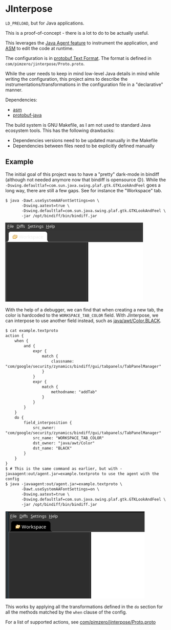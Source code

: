 JInterpose
==========

`LD_PRELOAD`, but for Java applications.

This is a proof-of-concept - there is a lot to do to be actually useful.

This leverages the [Java Agent
feature](https://docs.oracle.com/javase/9/docs/api/java/lang/instrument/package-summary.html)
to instrument the application, and [ASM](https://asm.ow2.io/) to edit the code
at runtime.

The configuration is in [protobuf Text
Format](https://developers.google.com/protocol-buffers/docs/text-format-spec).
The format is defined in `com/pimzero/jinterpose/Proto.proto`.

While the user needs to keep in mind low-level Java details in mind while
writing the configuration, this project aims to describe the
instrumentations/transformations in the configuration file in a "declarative"
manner.

Dependencies:

 - [asm](https://asm.ow2.io/)
 - [protobuf-java](https://search.maven.org/artifact/com.google.protobuf/protobuf-java)

The build system is GNU Makefile, as I am not used to standard Java ecosystem
tools. This has the following drawbacks:

 - Dependencies versions need to be updated manually in the Makefile
 - Dependencies between files need to be explicitly defined manually

## Example

The initial goal of this project was to have a "pretty" dark-mode in bindiff
(although not needed anymore now that bindiff is opensource 😊). While the
`-Dswing.defaultlaf=com.sun.java.swing.plaf.gtk.GTKLookAndFeel` goes a long
way, there are still a few gaps. See for instance the "Workspace" tab.

```
$ java -Dawt.useSystemAAFontSettings=on \
       -Dswing.aatext=true \
       -Dswing.defaultlaf=com.sun.java.swing.plaf.gtk.GTKLookAndFeel \
       -jar /opt/bindiff/bin/bindiff.jar
```

![The Workspace tab has white text on a white background](docs/without.png)

With the help of a debugger, we can find that when creating a new tab, the
color is hardcoded to the `WORKSPACE_TAB_COLOR` field. With JInterpose, we can
interpose to use another field instead, such as
[java/awt/Color.BLACK](https://docs.oracle.com/javase/7/docs/api/java/awt/Color.html#BLACK).

```
$ cat example.textproto
action {
	when {
		and {
			expr {
				match {
					classname: "com/google/security/zynamics/bindiff/gui/tabpanels/TabPanelManager"
				}
			}
			expr {
				match {
					methodname: "addTab"
				}
			}
		}
	}
	do {
		field_interposition {
			src_owner: "com/google/security/zynamics/bindiff/gui/tabpanels/TabPanelManager"
			src_name: "WORKSPACE_TAB_COLOR"
			dst_owner: "java/awt/Color"
			dst_name: "BLACK"
		}
	}
}
$ # This is the same command as earlier, but with -javaagent:out/agent.jar=example.textproto to use the agent with the config
$ java -javaagent:out/agent.jar=example.textproto \
       -Dawt.useSystemAAFontSettings=on \
       -Dswing.aatext=true \
       -Dswing.defaultlaf=com.sun.java.swing.plaf.gtk.GTKLookAndFeel \
       -jar /opt/bindiff/bin/bindiff.jar
```

![The Workspace tab has white text on a white background](docs/with.png)

This works by applying all the transformations defined in the `do` section for
all the methods matched by the `when` clause of the config.

For a list of supported actions, see
[com/pimzero/jinterpose/Proto.proto](com/pimzero/jinterpose/Proto.proto)
